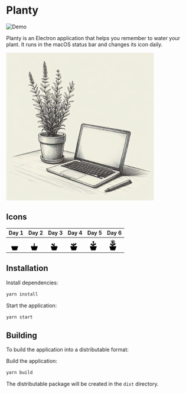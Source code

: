 # Planty

![Demo](demo.gif)

Planty is an Electron application that helps you remember to water your plant. It runs in the macOS status bar and changes its icon daily.

<img src="image.jpeg" alt="Image" width="400">

## Icons

| Day 1               | Day 2               | Day 3               | Day 4               | Day 5               | Day 6               |
| ------------------- | ------------------- | ------------------- | ------------------- | ------------------- | ------------------- |
| ![Day 1](icon1.png) | ![Day 2](icon2.png) | ![Day 3](icon3.png) | ![Day 4](icon4.png) | ![Day 5](icon5.png) | ![Day 6](icon6.png) |

## Installation

Install dependencies:

```sh
yarn install
```

Start the application:

```sh
yarn start
```

## Building

To build the application into a distributable format:

Build the application:

```sh
yarn build
```

The distributable package will be created in the `dist` directory.
